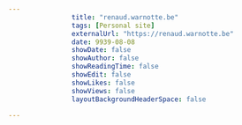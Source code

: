 ---
                title: "renaud.warnotte.be"
                tags: [Personal site]
                externalUrl: "https://renaud.warnotte.be"
                date: 9939-08-08
                showDate: false
                showAuthor: false
                showReadingTime: false
                showEdit: false
                showLikes: false
                showViews: false
                layoutBackgroundHeaderSpace: false
                ---
